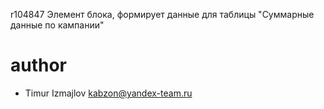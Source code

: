 r104847
Элемент блока, формирует данные для таблицы "Суммарные данные по кампании"

# author
* Timur Izmajlov kabzon@yandex-team.ru
